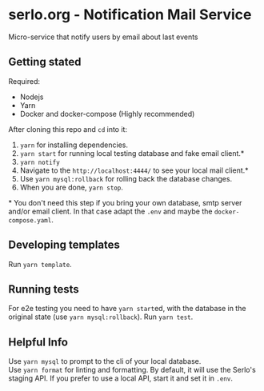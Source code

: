 # serlo.org - Notification Mail Service

Micro-service that notify users by email about last events

## Getting stated

Required:

- Nodejs
- Yarn
- Docker and docker-compose (Highly recommended)

After cloning this repo and `cd` into it:

1. `yarn` for installing dependencies.
2. `yarn start` for running local testing database and fake email client.\*
3. `yarn notify`
4. Navigate to the `http://localhost:4444/` to see your local mail client.\*
5. Use `yarn mysql:rollback` for rolling back the database changes.
6. When you are done, `yarn stop`.

\* You don't need this step if you bring your own database, smtp server and/or email client. In that case adapt the `.env` and maybe the `docker-compose.yaml`.

## Developing templates

Run `yarn template`.

## Running tests

For e2e testing you need to have `yarn start`ed, with the database in the original state (use `yarn mysql:rollback`).
Run `yarn test`.

## Helpful Info

Use `yarn mysql` to prompt to the cli of your local database.  
Use `yarn format` for linting and formatting.
By default, it will use the Serlo's staging API. If you prefer to use a local API, start it and set it in `.env`.
